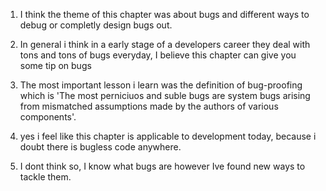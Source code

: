 1. I think the theme of this chapter was about bugs and different ways to debug or completly design bugs out.

2. In general i think in a early stage of a developers career they deal with tons and tons of bugs everyday, I believe this chapter can give you some tip on bugs

3. The most important lesson i learn was the definition of bug-proofing which is 'The most perniciuos and suble bugs are system bugs arising from mismatched assumptions made by the authors of various components'.

4. yes i feel like this chapter is applicable to development today, because i doubt there is bugless code anywhere.

5. I dont think so, I know what bugs are however Ive found new ways to tackle them.